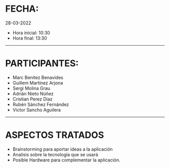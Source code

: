# FECHA:
28-03-2022
- Hora inicial: 10:30
- Hora final: 13:30
-----
# PARTICIPANTES:
- Marc Benitez Benavides
- Guillem Martínez Arjona
- Sergi Molina Grau
- Adrián Nieto Núñez
- Cristian Perez Diaz
- Rubén Sánchez Fernández
- Victor Sancho Aguilera

-----
# ASPECTOS TRATADOS
- Brainstorming para aportar ideas a la aplicación
- Analisis sobre la tecnología que se usará
- Posible Hardware para complementar la aplicación.
